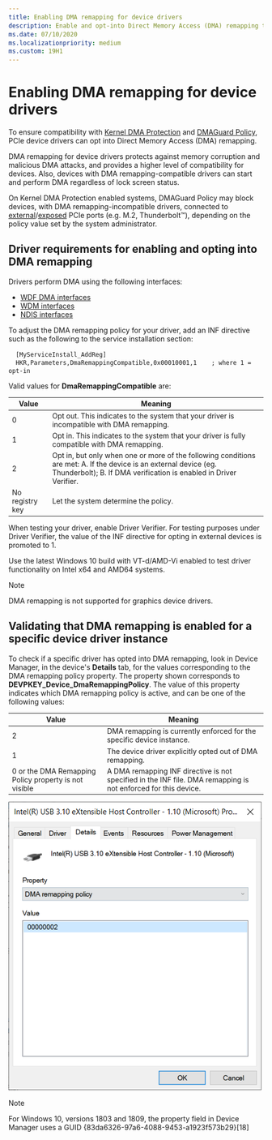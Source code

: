 ```yaml
---
title: Enabling DMA remapping for device drivers
description: Enable and opt-into Direct Memory Access (DMA) remapping to ensure compatibility with Kernel DMA Protection and DMAGuard policies
ms.date: 07/10/2020
ms.localizationpriority: medium
ms.custom: 19H1
---
```


# Enabling DMA remapping for device drivers

To ensure compatibility with [Kernel DMA Protection](https://docs.microsoft.com/windows/security/information-protection/kernel-dma-protection-for-thunderbolt) and [DMAGuard Policy](https://docs.microsoft.com/windows/client-management/mdm/policy-csp-dmaguard#dmaguard-deviceenumerationpolicy), PCIe device drivers can opt into Direct Memory Access (DMA) remapping.

DMA remapping for device drivers protects against memory corruption and malicious DMA attacks, and provides a higher level of compatibility for devices. Also, devices with DMA remapping-compatible drivers can start and perform DMA regardless of lock screen status.

On Kernel DMA Protection enabled systems, DMAGuard Policy may block devices, with DMA remapping-incompatible drivers, connected to [external](https://docs.microsoft.com/windows-hardware/drivers/pci/dsd-for-pcie-root-ports#identifying-externally-exposed-pcie-root-ports)/[exposed](https://docs.microsoft.com/windows-hardware/drivers/pci/dsd-for-pcie-root-ports#identifying-internal-pcie-ports-accessible-to-users-and-requiring-dma-protection) PCIe ports (e.g. M.2, Thunderbolt™), depending on the policy value set by the system administrator.

## Driver requirements for enabling and opting into DMA remapping

Drivers perform DMA using the following interfaces:

* [WDF DMA interfaces](https://docs.microsoft.com/windows-hardware/drivers/wdf/introduction-to-dma-in-windows-driver-framework)
* [WDM interfaces](https://docs.microsoft.com/windows-hardware/drivers/ddi/wdm/)
* [NDIS interfaces](https://docs.microsoft.com/windows-hardware/drivers/ddi/_netvista/)

To adjust the DMA remapping policy for your driver, add an INF directive such as the following to the service installation section:

  ```inf
    [MyServiceInstall_AddReg]
    HKR,Parameters,DmaRemappingCompatible,0x00010001,1    ; where 1 = opt-in
  ```
  
Valid values for **DmaRemappingCompatible** are:

| Value | Meaning |
| ----- | ------- |
| 0     | Opt out. This indicates to the system that your driver is incompatible with DMA remapping. |
| 1     | Opt in. This indicates to the system that your driver is fully compatible with DMA remapping. |
| 2     | Opt in, but only when one or more of the following conditions are met: A. If the device is an external device (eg. Thunderbolt); B. If DMA verification is enabled in Driver Verifier. |
| No registry key | Let the system determine the policy. |

When testing your driver, enable Driver Verifier. For testing purposes under Driver Verifier, the value of the INF directive for opting in external devices is promoted to 1.

Use the latest Windows 10 build with VT-d/AMD-Vi enabled to test driver functionality on Intel x64 and AMD64 systems.

> [!NOTE]
> DMA remapping is not supported for graphics device drivers.

## Validating that DMA remapping is enabled for a specific device driver instance

To check if a specific driver has opted into DMA remapping, look in Device Manager, in the device's **Details** tab, for the values corresponding to the DMA remapping policy property. The property shown corresponds to **DEVPKEY_Device_DmaRemappingPolicy**. The value of this property indicates which DMA remapping policy is active, and can be one of the following values:

| Value | Meaning |
| ----- | ------- |
| 2     | DMA remapping is currently enforced for the specific device instance. |
| 1     | The device driver explicitly opted out of DMA remapping. |
| 0 or the DMA Remapping Policy property is not visible | A DMA remapping INF directive is not specified in the INF file. DMA remapping is not enforced for this device. |

![Device Manager Details Tab](images/device-details-tab-1903.png)

>[!NOTE]
> For Windows 10, versions 1803 and 1809, the property field in Device Manager uses a GUID {83da6326-97a6-4088-9453-a1923f573b29}[18]
